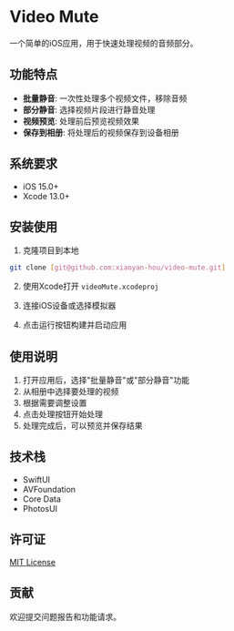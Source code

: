 # Video Mute

一个简单的iOS应用，用于快速处理视频的音频部分。

## 功能特点

- **批量静音**: 一次性处理多个视频文件，移除音频
- **部分静音**: 选择视频片段进行静音处理
- **视频预览**: 处理前后预览视频效果
- **保存到相册**: 将处理后的视频保存到设备相册

## 系统要求

- iOS 15.0+
- Xcode 13.0+

## 安装使用

1. 克隆项目到本地
```bash
git clone [git@github.com:xiaoyan-hou/video-mute.git]
```

2. 使用Xcode打开 `videoMute.xcodeproj`

3. 连接iOS设备或选择模拟器

4. 点击运行按钮构建并启动应用

## 使用说明

1. 打开应用后，选择"批量静音"或"部分静音"功能
2. 从相册中选择要处理的视频
3. 根据需要调整设置
4. 点击处理按钮开始处理
5. 处理完成后，可以预览并保存结果

## 技术栈

- SwiftUI
- AVFoundation
- Core Data
- PhotosUI

## 许可证

[MIT License](LICENSE)

## 贡献

欢迎提交问题报告和功能请求。